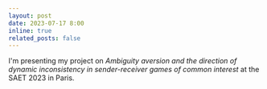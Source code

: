 ```yaml
---
layout: post
date: 2023-07-17 8:00
inline: true
related_posts: false
---
```


I'm presenting my project on *Ambiguity aversion and the direction of dynamic inconsistency in sender-receiver games of common interest* at the SAET 2023 in Paris.
